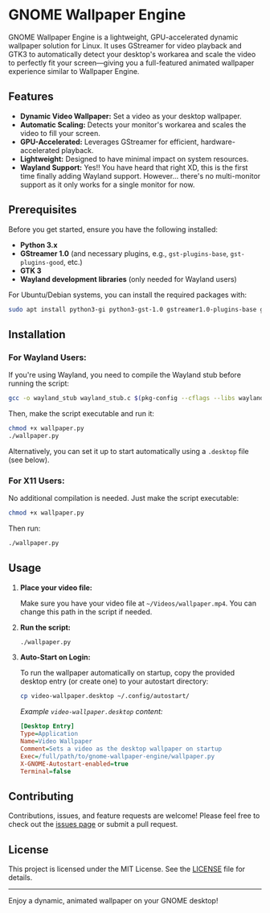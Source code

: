 # GNOME Wallpaper Engine

GNOME Wallpaper Engine is a lightweight, GPU-accelerated dynamic wallpaper solution for Linux. It uses GStreamer for video playback and GTK3 to automatically detect your desktop's workarea and scale the video to perfectly fit your screen—giving you a full-featured animated wallpaper experience similar to Wallpaper Engine.

## Features

- **Dynamic Video Wallpaper:** Set a video as your desktop wallpaper.
- **Automatic Scaling:** Detects your monitor's workarea and scales the video to fill your screen.
- **GPU-Accelerated:** Leverages GStreamer for efficient, hardware-accelerated playback.
- **Lightweight:** Designed to have minimal impact on system resources.
- **Wayland Support:** Yes!! You have heard that right XD, this is the first time finally adding Wayland support. However... there's no multi-monitor support as it only works for a single monitor for now.

## Prerequisites

Before you get started, ensure you have the following installed:

- **Python 3.x**
- **GStreamer 1.0** (and necessary plugins, e.g., `gst-plugins-base`, `gst-plugins-good`, etc.)
- **GTK 3**
- **Wayland development libraries** (only needed for Wayland users)

For Ubuntu/Debian systems, you can install the required packages with:

```bash
sudo apt install python3-gi python3-gst-1.0 gstreamer1.0-plugins-base gstreamer1.0-plugins-good gstreamer1.0-plugins-bad gstreamer1.0-plugins-ugly gstreamer1.0-libav gir1.2-gst-plugins-base-1.0 gir1.2-gtk-3.0 wayland-protocols libwayland-dev
```

## Installation

### For Wayland Users:
If you're using Wayland, you need to compile the Wayland stub before running the script:

```bash
gcc -o wayland_stub wayland_stub.c $(pkg-config --cflags --libs wayland-client)
```

Then, make the script executable and run it:

```bash
chmod +x wallpaper.py
./wallpaper.py
```

Alternatively, you can set it up to start automatically using a `.desktop` file (see below).

### For X11 Users:
No additional compilation is needed. Just make the script executable:

```bash
chmod +x wallpaper.py
```

Then run:

```bash
./wallpaper.py
```

## Usage

1. **Place your video file:**
   
   Make sure you have your video file at `~/Videos/wallpaper.mp4`. You can change this path in the script if needed.

2. **Run the script:**

   ```bash
   ./wallpaper.py
   ```

3. **Auto-Start on Login:**

   To run the wallpaper automatically on startup, copy the provided desktop entry (or create one) to your autostart directory:
   
   ```bash
   cp video-wallpaper.desktop ~/.config/autostart/
   ```

   *Example `video-wallpaper.desktop` content:*

   ```ini
   [Desktop Entry]
   Type=Application
   Name=Video Wallpaper
   Comment=Sets a video as the desktop wallpaper on startup
   Exec=/full/path/to/gnome-wallpaper-engine/wallpaper.py
   X-GNOME-Autostart-enabled=true
   Terminal=false
   ```

## Contributing

Contributions, issues, and feature requests are welcome! Please feel free to check out the [issues page](https://github.com/Techlm77/gnome-wallpaper-engine/issues) or submit a pull request.

## License

This project is licensed under the MIT License. See the [LICENSE](LICENSE) file for details.

---

Enjoy a dynamic, animated wallpaper on your GNOME desktop!
